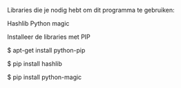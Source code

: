 Libraries die je nodig hebt om dit programma te gebruiken:


Hashlib
Python magic 


Installeer de libraries met PIP

$ apt-get install python-pip

$ pip install hashlib

$ pip install python-magic
